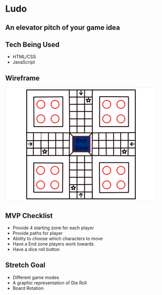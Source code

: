 # Ludo

## An elevator pitch of your game idea


## Tech Being Used
* HTML/CSS
* JavaScript

## Wireframe
![Wireframe](LudoPic.png)

## MVP Checklist
* Provide 4 starting zone for each player
* Provide paths for player
* Ability to choose which characters to move 
* Have a End zone players work towards
* Have a dice roll button

## Stretch Goal
* Different game modes
* A graphic representation of Die Roll
* Board Rotation
